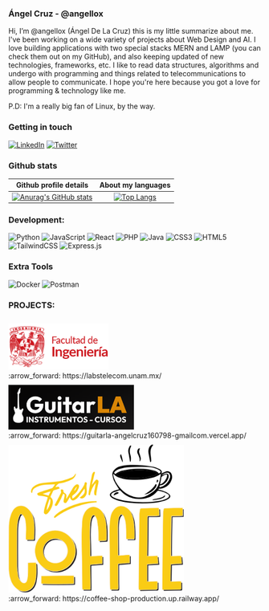 ### Ángel Cruz - @angellox

Hi, I’m @angellox (Ángel De La Cruz) this is my little summarize about me. I've been working on a wide variety of projects about Web Design and AI. I love building applications with two special stacks MERN and LAMP (you can check them out on my GitHub), and also keeping updated of new technologies, frameworks, etc. I like to read data structures, algorithms and undergo with programming and things related to telecommunications to allow people to communicate. I hope you're here because you got a love for programming & technology like me.

P.D: I'm a really big fan of Linux, by the way. 

### Getting in touch
[![LinkedIn](https://img.shields.io/badge/linkedin-%230077B5.svg?style=for-the-badge&logo=linkedin&logoColor=white)](https://www.linkedin.com/in/angel-cruz77/)
[![Twitter](https://img.shields.io/badge/Twitter-%231DA1F2.svg?style=for-the-badge&logo=Twitter&logoColor=white)](https://twitter.com/angelo_cruzs)

### Github stats

Github profile details     |  About my languages
:-------------------------:|:-------------------------:
 [![Anurag's GitHub stats](https://github-readme-stats.vercel.app/api?username=angellox&show_icons=true&theme=tokyonight)](https://github.com/anuraghazra/github-readme-stats) | [![Top Langs](https://github-readme-stats.vercel.app/api/top-langs/?username=angellox&langs_count=8&layout=compact&theme=tokyonight)](https://github.com/anuraghazra/github-readme-stats)

### Development:
![Python](https://img.shields.io/badge/python-3670A0?style=for-the-badge&logo=python&logoColor=ffdd54)
![JavaScript](https://img.shields.io/badge/javascript-%23323330.svg?style=for-the-badge&logo=javascript&logoColor=%23F7DF1E)
![React](https://img.shields.io/badge/react-%2320232a.svg?style=for-the-badge&logo=react&logoColor=%2361DAFB)
![PHP](https://img.shields.io/badge/php-%23777BB4.svg?style=for-the-badge&logo=php&logoColor=white)
![Java](https://img.shields.io/badge/java-%23ED8B00.svg?style=for-the-badge&logo=java&logoColor=white)
![CSS3](https://img.shields.io/badge/css3-%231572B6.svg?style=for-the-badge&logo=css3&logoColor=white)
![HTML5](https://img.shields.io/badge/html5-%23E34F26.svg?style=for-the-badge&logo=html5&logoColor=white)
![TailwindCSS](https://img.shields.io/badge/tailwindcss-%2338B2AC.svg?style=for-the-badge&logo=tailwind-css&logoColor=white)
![Express.js](https://img.shields.io/badge/express.js-%23404d59.svg?style=for-the-badge&logo=express&logoColor=%2361DAFB)

### Extra Tools
![Docker](https://img.shields.io/badge/docker-%230db7ed.svg?style=for-the-badge&logo=docker&logoColor=white)
![Postman](https://camo.githubusercontent.com/879423585ed087f3c973857c43ba7e7d84f52c993d2c937055726339fbf921d9/68747470733a2f2f696d672e736869656c64732e696f2f62616467652f506f73746d616e2d4646364333373f7374796c653d666f722d7468652d6261646765266c6f676f3d506f73746d616e266c6f676f436f6c6f723d7768697465)

### PROJECTS: 
  <div style="padding: 10px 0;">
    <img src="https://github.com/angellox/icons_readme/blob/main/ingenieria_logo.png" width="200" alt="project #1"> <br>
    :arrow_forward: https://labstelecom.unam.mx/
  </div>
  
   <div style=="padding: 10px 0;">
    <img src="https://github.com/angellox/icons_readme/blob/main/guitarla.PNG" width="250" alt="project #2"> <br>
    :arrow_forward: https://guitarla-angelcruz160798-gmailcom.vercel.app/
  </div>
  
  <div style="padding: 10px 0;">
    <img src="https://github.com/angellox/icons_readme/blob/main/logo.svg" width="350" alt="project #3"> <br>
    :arrow_forward: https://coffee-shop-production.up.railway.app/
  </div>

<!---
angellox/angellox is a ✨ special ✨ repository because its `README.md` (this file) appears on your GitHub profile.
You can click the Preview link to take a look at your changes.
--->

